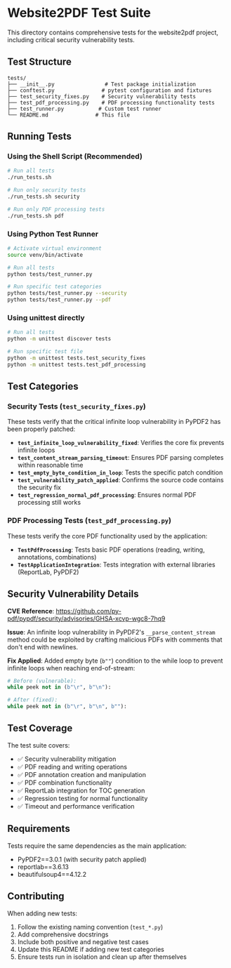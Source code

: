 # Website2PDF Test Suite

This directory contains comprehensive tests for the website2pdf project, including critical security vulnerability tests.

## Test Structure

```
tests/
├── __init__.py                # Test package initialization
├── conftest.py               # pytest configuration and fixtures
├── test_security_fixes.py    # Security vulnerability tests
├── test_pdf_processing.py    # PDF processing functionality tests
├── test_runner.py           # Custom test runner
└── README.md               # This file
```

## Running Tests

### Using the Shell Script (Recommended)

```bash
# Run all tests
./run_tests.sh

# Run only security tests
./run_tests.sh security

# Run only PDF processing tests
./run_tests.sh pdf
```

### Using Python Test Runner

```bash
# Activate virtual environment
source venv/bin/activate

# Run all tests
python tests/test_runner.py

# Run specific test categories
python tests/test_runner.py --security
python tests/test_runner.py --pdf
```

### Using unittest directly

```bash
# Run all tests
python -m unittest discover tests

# Run specific test file
python -m unittest tests.test_security_fixes
python -m unittest tests.test_pdf_processing
```

## Test Categories

### Security Tests (`test_security_fixes.py`)

These tests verify that the critical infinite loop vulnerability in PyPDF2 has been properly patched:

- **`test_infinite_loop_vulnerability_fixed`**: Verifies the core fix prevents infinite loops
- **`test_content_stream_parsing_timeout`**: Ensures PDF parsing completes within reasonable time
- **`test_empty_byte_condition_in_loop`**: Tests the specific patch condition
- **`test_vulnerability_patch_applied`**: Confirms the source code contains the security fix
- **`test_regression_normal_pdf_processing`**: Ensures normal PDF processing still works

### PDF Processing Tests (`test_pdf_processing.py`)

These tests verify the core PDF functionality used by the application:

- **`TestPdfProcessing`**: Tests basic PDF operations (reading, writing, annotations, combinations)
- **`TestApplicationIntegration`**: Tests integration with external libraries (ReportLab, PyPDF2)

## Security Vulnerability Details

**CVE Reference**: https://github.com/py-pdf/pypdf/security/advisories/GHSA-xcvp-wgc8-7hq9

**Issue**: An infinite loop vulnerability in PyPDF2's `__parse_content_stream` method could be exploited by crafting malicious PDFs with comments that don't end with newlines.

**Fix Applied**: Added empty byte (`b""`) condition to the while loop to prevent infinite loops when reaching end-of-stream:

```python
# Before (vulnerable):
while peek not in (b"\r", b"\n"):

# After (fixed):
while peek not in (b"\r", b"\n", b""):
```

## Test Coverage

The test suite covers:

- ✅ Security vulnerability mitigation
- ✅ PDF reading and writing operations
- ✅ PDF annotation creation and manipulation
- ✅ PDF combination functionality
- ✅ ReportLab integration for TOC generation
- ✅ Regression testing for normal functionality
- ✅ Timeout and performance verification

## Requirements

Tests require the same dependencies as the main application:
- PyPDF2==3.0.1 (with security patch applied)
- reportlab==3.6.13
- beautifulsoup4==4.12.2

## Contributing

When adding new tests:

1. Follow the existing naming convention (`test_*.py`)
2. Add comprehensive docstrings
3. Include both positive and negative test cases
4. Update this README if adding new test categories
5. Ensure tests run in isolation and clean up after themselves